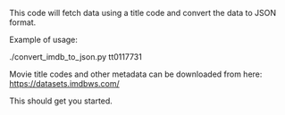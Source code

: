This code will fetch data using a title code and convert the data to JSON format.

Example of usage:

./convert_imdb_to_json.py tt0117731

Movie title codes and other metadata can be downloaded from here: https://datasets.imdbws.com/

This should get you started.



